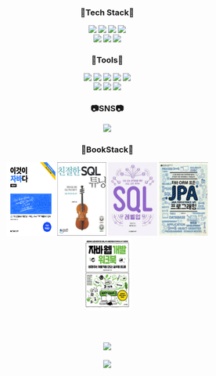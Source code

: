 <div align="center">
  <h3>🐾Tech Stack🐾</h3>
  <a><img src="https://img.shields.io/badge/Vue.js-35495E?style=flat&logo=vuedotjs&logoColor=4FC08D"/></a>
  <a><img src="https://img.shields.io/badge/JavaScript-F7DF1E?style=flat&logo=JavaScript&logoColor=white"/></a>
  <a><img src="https://img.shields.io/badge/HTML5-E34F26?style=flat&logo=HTML5&logoColor=white"/></a>
  <a><img src="https://img.shields.io/badge/CSS3-1572B6?style=flat&logo=CSS3&logoColor=white"/></a>
  <br/>
  <a><img src="https://img.shields.io/badge/Mysql-4479A1?style=flat&logo=Mysql&logoColor=white"/></a>
  <a><img src="https://img.shields.io/badge/Postgresql-4169E1?style=flat&logo=Postgresql&logoColor=white"/></a>
  <a><img src="https://img.shields.io/badge/jQuery-0769AD?style=flat&logo=jQuery&logoColor=white"/></a>
</div>

<div align="center">
  <h3>🔨Tools🔨</h3>
  <a><img src="https://img.shields.io/badge/Spring Boot-6DB33F?style=flat&logo=Spring Boot&logoColor=white"/></a>
  <a><img src="https://img.shields.io/badge/Eclipse IDE-2C2255?style=flat&logo=Eclipse IDE&logoColor=white"/></a>
  <a><img src="https://img.shields.io/badge/GitHub-61DAFB?style=flat&logo=Github&logoColor=black&color=inactive"/></a>
  <a><img src="https://img.shields.io/badge/Gmail-D14836?style=flat&logo=gmail&logoColor=white"/></a>
  <a><img src="https://img.shields.io/badge/Notion-000000?style=flat&logo=Notion&logoColor=white"/></a>
  <br/>
  <a><img src="https://img.shields.io/badge/Discord-5865F2?style=flat&logo=Discord&logoColor=white"/></a>
  <a><img src="https://img.shields.io/badge/Visual Studio Code-007ACC?style=flat&logo=Visual Studio Code&logoColor=white"/></a>
  <a><img src="https://img.shields.io/badge/Slack-4A154B?style=flat&logo=Slack&logoColor=white"/></a>
</div>

<div align="center">
  <h3>📷SNS📷</h3>
  <a><img src="https://img.shields.io/badge/Instagram-E4405F?style=flat&logo=instagram&logoColor=white"/></a>
</div>

<div align="center">
  <h3>📖BookStack📖</h3>
  <img src="./img/1.jpg" width="100" height="150" />
  <img src="./img/2.jpg" width="100" height="150" />
  <img src="./img/3.jpg" width="100" height="150" />
  <img src="./img/4.jpg" width="100" height="150" />
  <img src="./img/5.jpg" width="100" height="150" />
</div>

<br/><br/>

<div align="center">
  <img src="https://github-readme-stats.vercel.app/api/top-langs/?username=DominicStrength&layout=compact"><br><br>
  <img src="https://github-readme-stats.vercel.app/api?username=DominicStrength&show_icons=true">
</div>
